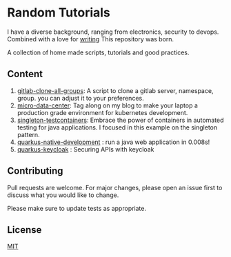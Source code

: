 # Random Tutorials

I have a diverse background, ranging from electronics, security to devops. Combined with a love for [writing](https://kyouuma.blogspot.com/) This repository was born. 

A collection of home made scripts, tutorials and good practices.

## Content

1. [gitlab-clone-all-groups](https://github.com/Kyouuma/Tutorials/tree/master/gitlab-clone-all-groups): A script to clone a gitlab server, namespace, group. you can adjust it to your preferences. 
2. [micro-data-center](https://github.com/Kyouuma/Tutorials/tree/master/micro-data-center): Tag along on my blog to make your laptop a production grade environment for kubernetes development.
3. [singleton-testcontainers](https://github.com/Kyouuma/Tutorials/tree/master/singleton-testcontainers): Embrace the power of containers in automated testing for java applications. I focused in this example on the singleton pattern.
4. [quarkus-native-development](https://github.com/Kyouuma/Tutorials/tree/master/quarkus-native-development) : run a java web application in 0.008s!
5. [quarkus-keycloak](https://github.com/Kyouuma/Tutorials/tree/master/quarkus-keycloak) : Securing APIs with keycloak 





## Contributing
Pull requests are welcome. For major changes, please open an issue first to discuss what you would like to change.

Please make sure to update tests as appropriate.

## License
[MIT](https://choosealicense.com/licenses/mit/)
